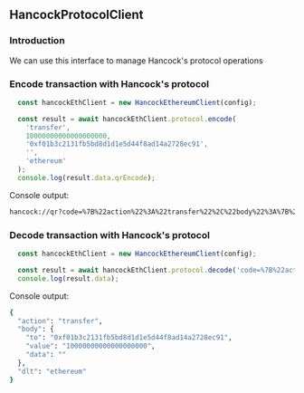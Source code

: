 ## HancockProtocolClient

### Introduction

We can use this interface to manage Hancock's protocol operations

### Encode transaction with Hancock's protocol

```javascript
  const hancockEthClient = new HancockEthereumClient(config);

  const result = await hancockEthClient.protocol.encode(
    'transfer',
    10000000000000000000,
    '0xf01b3c2131fb5bd8d1d1e5d44f8ad14a2728ec91',
    '',
    'ethereum'
  );
  console.log(result.data.qrEncode);

```

Console output:
```bash
hancock://qr?code=%7B%22action%22%3A%22transfer%22%2C%22body%22%3A%7B%22value%22%3A%2210000000000000000000%22%2C%22to%22%3A%220xf01b3c2131fb5bd8d1d1e5d44f8ad14a2728ec91%22%7D%2C%22dlt%22%3A%22ethereum%22%7D
```

### Decode transaction with Hancock's protocol

```javascript
  const hancockEthClient = new HancockEthereumClient(config);

  const result = await hancockEthClient.protocol.decode('code=%7B%22action%22%3A%22transfer%22%2C%22body%22%3A%7B%22value%22%3A%2210000000000000000000%22%2C%22to%22%3A%220xf01b3c2131fb5bd8d1d1e5d44f8ad14a2728ec91%22%7D%2C%22dlt%22%3A%22ethereum%22%7D');
  console.log(result.data);

```

Console output:
```bash
{
  "action": "transfer",
  "body": {
    "to": "0xf01b3c2131fb5bd8d1d1e5d44f8ad14a2728ec91",
    "value": "10000000000000000000",
    "data": ""
  },
  "dlt": "ethereum"
}
```
